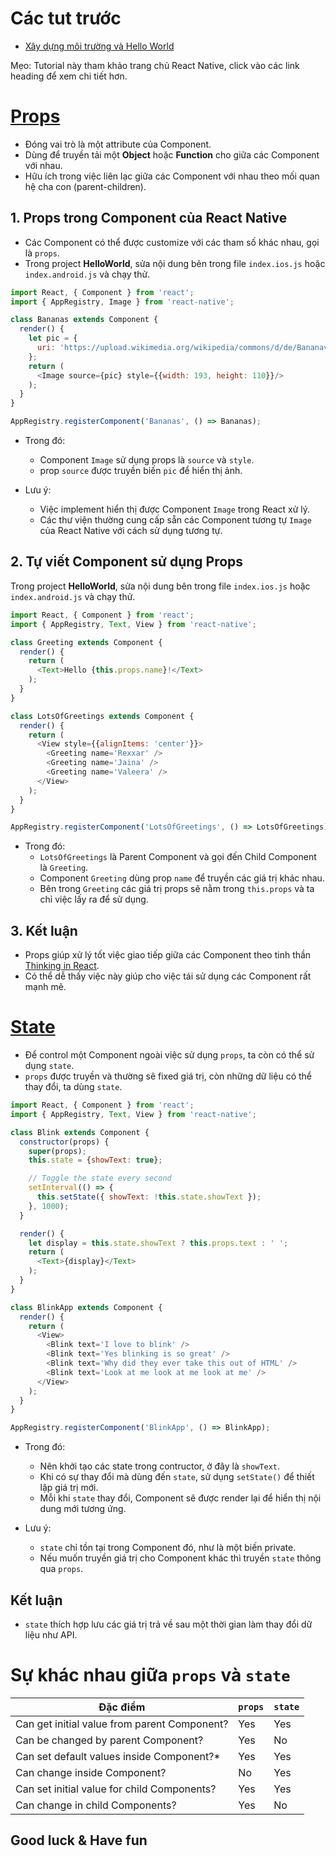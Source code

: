 # Các tut trước

- [Xây dựng môi trường và Hello World](https://github.com/midnighthack/react-native-tuts/blob/master/tut1/react-native-tut1.md)

Mẹo: Tutorial này tham khảo trang chủ React Native, click vào các link heading để xem chi tiết hơn.

# [Props](https://facebook.github.io/react-native/docs/props.html)

- Đóng vai trò là một attribute của Component.
- Dùng để truyền tải một **Object** hoặc **Function** cho giữa các Component với nhau.
- Hữu ích trong việc liên lạc giữa các Component với nhau theo mối quan hệ cha con (parent-children).

## 1. Props trong Component của React Native

- Các Component có thể được customize với các tham số khác nhau, gọi là `props`.
- Trong project **HelloWorld**, sửa nội dung bên trong file `index.ios.js` hoặc `index.android.js` và chạy thử.

```javascript
import React, { Component } from 'react';
import { AppRegistry, Image } from 'react-native';

class Bananas extends Component {
  render() {
    let pic = {
      uri: 'https://upload.wikimedia.org/wikipedia/commons/d/de/Bananavarieties.jpg'
    };
    return (
      <Image source={pic} style={{width: 193, height: 110}}/>
    );
  }
}

AppRegistry.registerComponent('Bananas', () => Bananas);
```

- Trong đó:
  + Component `Image` sử dụng props là `source` và `style`.
  + prop `source` được truyền biến `pic` để hiển thị ảnh.

- Lưu ý:
  + Việc implement hiển thị được Component `Image` trong React xử lý.
  + Các thư viện thường cung cấp sẵn các Component tương tự `Image` của React Native với cách sử dụng tương tự.

## 2. Tự viết Component sử dụng Props

Trong project **HelloWorld**, sửa nội dung bên trong file `index.ios.js` hoặc `index.android.js` và chạy thử.

```javascript
import React, { Component } from 'react';
import { AppRegistry, Text, View } from 'react-native';

class Greeting extends Component {
  render() {
    return (
      <Text>Hello {this.props.name}!</Text>
    );
  }
}

class LotsOfGreetings extends Component {
  render() {
    return (
      <View style={{alignItems: 'center'}}>
        <Greeting name='Rexxar' />
        <Greeting name='Jaina' />
        <Greeting name='Valeera' />
      </View>
    );
  }
}

AppRegistry.registerComponent('LotsOfGreetings', () => LotsOfGreetings);
```

- Trong đó:
  + `LotsOfGreetings` là Parent Component và gọi đến Child Component là `Greeting`.
  + Component `Greeting` dùng prop `name` để truyền các giá trị khác nhau.
  + Bên trong `Greeting` các giá trị props sẽ nằm trong `this.props` và ta chỉ việc lấy ra để sử dụng.

## 3. Kết luận

- Props giúp xử lý tốt việc giao tiếp giữa các Component theo tinh thần [Thinking in React](https://facebook.github.io/react/docs/thinking-in-react.html).
- Có thể dễ thấy việc này giúp cho việc tái sử dụng các Component rất mạnh mẽ.

# [State](https://facebook.github.io/react-native/docs/state.html)

- Để control một Component ngoài việc sử dụng `props`, ta còn có thể sử dụng `state`.
- `props` được truyền và thường sẽ fixed giá trị, còn những dữ liệu có thể thay đổi, ta dùng `state`.

```javascript
import React, { Component } from 'react';
import { AppRegistry, Text, View } from 'react-native';

class Blink extends Component {
  constructor(props) {
    super(props);
    this.state = {showText: true};

    // Toggle the state every second
    setInterval(() => {
      this.setState({ showText: !this.state.showText });
    }, 1000);
  }

  render() {
    let display = this.state.showText ? this.props.text : ' ';
    return (
      <Text>{display}</Text>
    );
  }
}

class BlinkApp extends Component {
  render() {
    return (
      <View>
        <Blink text='I love to blink' />
        <Blink text='Yes blinking is so great' />
        <Blink text='Why did they ever take this out of HTML' />
        <Blink text='Look at me look at me look at me' />
      </View>
    );
  }
}

AppRegistry.registerComponent('BlinkApp', () => BlinkApp);
```

- Trong đó:
  + Nên khởi tạo các state trong contructor, ở đây là `showText`.
  + Khi có sự thay đổi mà dùng đến `state`, sử dụng `setState()` để thiết lập giá trị mới.
  + Mỗi khi `state` thay đổi, Component sẽ được render lại để hiển thị nội dung mới tương ứng.

- Lưu ý:
  + `state` chỉ tồn tại trong Component đó, như là một biến private.
  + Nếu muốn truyền giá trị cho Component khác thì truyền `state` thông qua `props`.

## Kết luận

- `state` thích hợp lưu các giá trị trả về sau một thời gian làm thay đổi dữ liệu như API.

# Sự khác nhau giữa `props` và `state`

Đặc điểm | `props` | `state` |
-------- | ------- | ------- |
Can get initial value from parent Component? | Yes | Yes
Can be changed by parent Component? | Yes | No
Can set default values inside Component?* | Yes | Yes
Can change inside Component? | No | Yes
Can set initial value for child Components? | Yes | Yes
Can change in child Components? | Yes | No

## Good luck & Have fun
